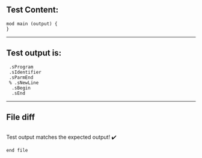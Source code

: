 
Test Content: 
-------------------------
```
mod main (output) {  
} 
```
------------------------
Test output is: 
-------------------------
```
 .sProgram
 .sIdentifier
 .sParmEnd
 % .sNewLine
  .sBegin
  .sEnd

```
------------------------

File diff
-------------------------
```diff

```
Test output matches the expected output! :heavy_check_mark:

```
end file
